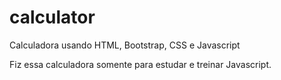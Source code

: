 # calculator
Calculadora usando HTML, Bootstrap, CSS e Javascript
  
  Fiz essa calculadora somente para estudar e treinar Javascript.
